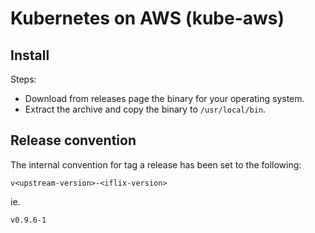 # Kubernetes on AWS (kube-aws)

## Install
Steps:
* Download from releases page the binary for your operating system.
* Extract the archive and copy the binary to `/usr/local/bin`.

## Release convention
The internal convention for tag a release has been set to the following:
```
v<upstream-version>-<iflix-version>
```
ie.
```
v0.9.6-1
```
